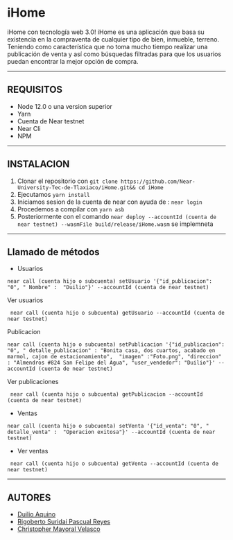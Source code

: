 # iHome
iHome con tecnología web 3.0!
iHome es una aplicación que basa su existencia en la compraventa de cualquier tipo de bien, inmueble, terreno. Teniendo como característica que no toma mucho tiempo realizar una publicación de venta y así como búsquedas filtradas para que los usuarios puedan encontrar la mejor opción de compra.
***
## REQUISITOS 
* Node 12.0 o una version superior
* Yarn
* Cuenta de Near testnet
* Near Cli
* NPM
***
## INSTALACION 
1. Clonar el repositorio con ```git clone https://github.com/Near-University-Tec-de-Tlaxiaco/iHome.git&& cd iHome```
2. Ejecutamos ```yarn install```
3. Iniciamos sesion de la cuenta de near con ayuda de : ```near login```
4. Procedemos a compilar con ```yarn asb```
5. Posteriormente con el comando ```near deploy --accountId (cuenta de near testnet) --wasmFile build/release/iHome.wasm``` se implemneta
***
## Llamado de métodos
* Usuarios
```
near call (cuenta hijo o subcuenta) setUsuario '{"id_publicacion": "0", " Nombre" :  "Duilio"}' --accountId (cuenta de near testnet)
```
Ver usuarios
```
 near call (cuenta hijo o subcuenta) getUsuario --accountId (cuenta de near testnet)
 ```
Publicacion
```
near call (cuenta hijo o subcuenta) setPublicacion '{"id_publicacion": "0", " detalle_publicacion" : "Bonita casa, dos cuartos, acabado en marmol, cajon de estacionamiento",  "imagen" :"Foto.png", "direccion" : "Almendros #824 San Felipe del Agua", "user_vendedor": "Duilio"}' --accountId (cuenta de near testnet)
```
Ver publicaciones
```
 near call (cuenta hijo o subcuenta) getPublicacion --accountId (cuenta de near testnet)
 ```
* Ventas
```
near call (cuenta hijo o subcuenta) setVenta '{"id_venta": "0", " detalle_venta" :  "Operacion exitosa"}' --accountId (cuenta de near testnet)
```
* Ver ventas
```
 near call (cuenta hijo o subcuenta) getVenta --accountId (cuenta de near testnet)
 ```

***
## AUTORES
- [Duilio Aquino](https://github.com/DuilioAquino10)
- [Rigoberto Suridai Pascual Reyes](https://github.com/kirus21)
- [Christopher Mayoral Velasco](https://github.com/christopheremv)
